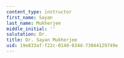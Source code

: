 ```yaml
---
content_type: instructor
first_name: Sayan
last_name: Mukherjee
middle_initial: ''
salutation: Dr.
title: Dr. Sayan Mukherjee
uid: 19e833af-f22c-0140-834d-73044129749e
---
```

